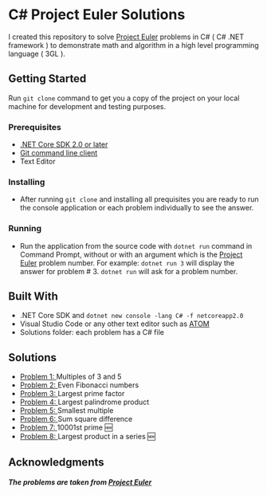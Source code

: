 
# C# Project Euler Solutions


I created this repository to solve [Project Euler](https://projecteuler.net) problems in C# ( C# .NET framework ) to demonstrate math and algorithm in a high level programming language ( 3GL ). 
## Getting Started

Run `git clone` command to get you a copy of the project on your local machine for development and testing purposes.

### Prerequisites

* [.NET Core SDK 2.0 or later](https://www.microsoft.com/net/download/windows)
* [Git command line client](https://www.git-scm.com/)
* Text Editor

### Installing
* After running `git clone` and installing all prequisites you are ready to run the console application or each problem individually to see the answer.

### Running
* Run the application from the source code with `dotnet run` command in Command Prompt, without or with an argument which is the [Project Euler](https://projecteuler.net/archives) problem number.
For example: `dotnet run 3` will display the answer for problem # 3. 
`dotnet run` will ask  for a problem number.
## Built With
* .NET Core SDK and `dotnet new console -lang C# -f netcoreapp2.0`  
* Visual Studio Code or any other text editor such as [ATOM](https://atom.io/)
* Solutions folder:  each problem has a C# file

## Solutions
- [Problem 1: ](./Solutions/Problem_1.cs)Multiples of 3 and 5
- [Problem 2: ](./Solutions/Problem_2.cs)Even Fibonacci numbers
- [Problem 3: ](./Solutions/Problem_3.cs)Largest prime factor
- [Problem 4: ](./Solutions/Problem_4.cs)Largest palindrome product
- [Problem 5: ](./Solutions/Problem_5.cs)Smallest multiple
- [Problem 6: ](./Solutions/Problem_6.cs)Sum square difference
- [Problem 7: ](./Solutions/Problem_7.cs)10001st prime :new:
- [Problem 8: ](./Solutions/Problem_8.cs)Largest product in a series :new:





## Acknowledgments
##### The problems are taken from [Project Euler](http://projecteuler.net/)
